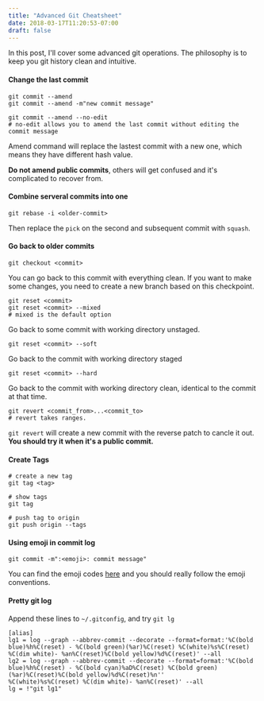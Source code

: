 ```yaml
---
title: "Advanced Git Cheatsheet"
date: 2018-03-17T11:20:53-07:00
draft: false
---
```


In this post, I'll cover some advanced git operations. The philosophy is to keep you git history clean and intuitive.

#### Change the last commit
```
git commit --amend
git commit --amend -m"new commit message"

git commit --amend --no-edit
# no-edit allows you to amend the last commit without editing the commit message
```

Amend command will replace the lastest commit with a new one, which means they have different hash value.

**Do not amend public commits**, others will get confused and it's complicated to recover from.

#### Combine serveral commits into one
```
git rebase -i <older-commit>
```
Then replace the `pick` on the second and subsequent commit with `squash`.

#### Go back to older commits

```
git checkout <commit>
```
You can go back to this commit with everything clean. If you want to make some changes, you need to create a new branch based on this checkpoint.

```
git reset <commit>
git reset <commit> --mixed
# mixed is the default option
```
Go back to some commit with working directory unstaged.

```
git reset <commit> --soft
```
Go back to the commit with working directory staged

```
git reset <commit> --hard
```
Go back to the commit with working directory clean, identical to the commit at that time.

```
git revert <commit_from>...<commit_to>
# revert takes ranges.
```
`git revert` will create a new commit with the reverse patch to cancle it out. **You should try it when it's a public commit.**

#### Create Tags
```
# create a new tag
git tag <tag>

# show tags
git tag

# push tag to origin
git push origin --tags
```

#### Using emoji in commit log
```
git commit -m":<emoji>: commit message"
```
You can find the emoji codes [here](https://gitmoji.carloscuesta.me/) and you should really follow the emoji conventions.

#### Pretty git log
Append these lines to `~/.gitconfig`, and try `git lg`
```
[alias]
lg1 = log --graph --abbrev-commit --decorate --format=format:'%C(bold blue)%h%C(reset) - %C(bold green)(%ar)%C(reset) %C(white)%s%C(reset) %C(dim white)- %an%C(reset)%C(bold yellow)%d%C(reset)' --all
lg2 = log --graph --abbrev-commit --decorate --format=format:'%C(bold blue)%h%C(reset) - %C(bold cyan)%aD%C(reset) %C(bold green)(%ar)%C(reset)%C(bold yellow)%d%C(reset)%n''          %C(white)%s%C(reset) %C(dim white)- %an%C(reset)' --all
lg = !"git lg1"
```
